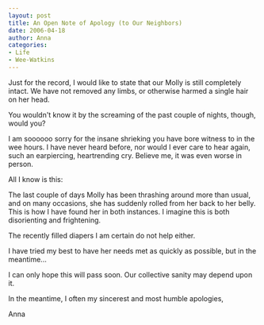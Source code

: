 ```yaml
---
layout: post
title: An Open Note of Apology (to Our Neighbors)
date: 2006-04-18
author: Anna
categories:
- Life
- Wee-Watkins
---
```


Just for the record, I would like to state that our Molly is still completely intact. We have not removed any limbs, or otherwise harmed a single hair on her head.

You wouldn't know it by the screaming of the past couple of nights, though, would you?

I am soooooo sorry for the insane shrieking you have bore witness to in the wee hours. I have never heard before, nor would I ever care to hear again, such an earpiercing, heartrending cry. Believe me, it was even worse in person.

All I know is this:

The last couple of days Molly has been thrashing around more than usual, and on many occasions, she has suddenly rolled from her back to her belly. This is how I have found her in both instances. I imagine this is both disorienting and frightening.

The recently filled diapers I am certain do not help either.

I have tried my best to have her needs met as quickly as possible, but in the meantime...

I can only hope this will pass soon. Our collective sanity may depend upon it.

In the meantime, I often my sincerest and most humble apologies,

Anna
